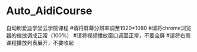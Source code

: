 # Auto_AidiCourse
自动刷爱迪学堂云学院课程
#请将屏幕分辨率调至1920*1080
#请将chrome浏览器的缩放调成正常（100%）
#请将视频播放窗口调至正常，不要全屏
#请将右侧课程播放列表展开，不要收起
